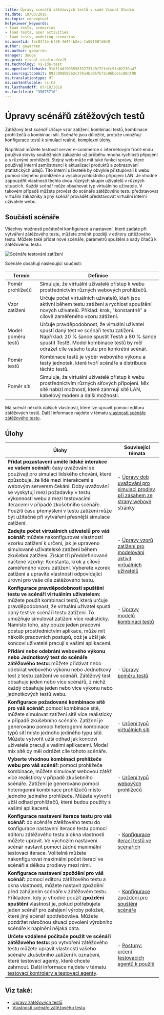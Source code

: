 ```yaml
---
title: Úpravy scénářů zátěžových testů v sadě Visual Studio
ms.date: 10/03/2016
ms.topic: conceptual
helpviewer_keywords:
- load tests, scenarios
- load tests, user activities
- load tests, modeling scenarios
ms.assetid: fec04f2e-bf38-4d44-b2ec-fa50f58fd0d9
author: gewarren
ms.author: gewarren
manager: douge
ms.prod: visual-studio-dev15
ms.technology: vs-ide-test
ms.openlocfilehash: 91d314d1903598392737d9f72fdfc9fa02239a47
ms.sourcegitcommit: 893c09d58562c378a4ba057bf2a06bde1c80df90
ms.translationtype: MT
ms.contentlocale: cs-CZ
ms.lasthandoff: 07/18/2018
ms.locfileid: "35675710"
---
```

# <a name="edit-load-test-scenarios"></a>Úpravy scénářů zátěžových testů

Zátěžový test *scénář* Určuje vzor zatížení, kombinaci testů, kombinace prohlížečů a kombinaci sítí. Scénáře jsou důležité, protože umožňují konfigurace testů k simulaci reálné, komplexní úlohy.

Například můžete testovat server e-commerce s internetovým front-endu používá stovky souběžných zákazníci už průběhu mnoha rychlosti připojení a s různými prohlížeči. Stejný web může mít také funkci správy, které používají interní zaměstnanci k aktualizaci produktů a zobrazování statistických údajů. Tito interní uživatelé by obvykle přistupovali k webu pomocí stejného prohlížeče a vysokorychlostního připojení LAN. Je vhodné zapouzdřit vlastnosti těchto dvou různých skupin uživatelů v různých situacích. Každý scénář může obsahovat typ virtuálního uživatele. V takovém případě můžete provést do scénáře zátěžového testu představovat virtuální zákazníky a jiný scénář provádět představovat virtuální interní uživatele webu.

## <a name="scenario-components"></a>Součásti scénáře

Všechny možnosti počáteční konfigurace a nastavení, které zadáte při vytváření zátěžového testu, můžete změnit později v editoru zátěžového testu. Můžete také přidat nové scénáře, parametrů spuštění a sady čítačů k zátěžovému testu.

![Scénáře testování zatížení](../test/media/loadtesteditinscenarios.png)

Scénáře obsahují následující součásti:

|Termín|Definice|
|-|-|
|Poměr prohlížečů|Simuluje, že virtuální uživatelé přístup k webu prostřednictvím různých webových prohlížečů.|
|Vzor zatížení|Určuje počet virtuálních uživatelů, kteří jsou aktivní během testu zatížení a rychlost spouštění nových uživatelů. Příklad: krok, "konstantně" a cílově zaměřeného vzoru zátížení.|
|Model poměru testů|Určuje pravděpodobnost, že virtuální uživatel spustí daný test ve scénáři testu zatížení. Například: 20 % šance spustit TestA a 80 % šance spustit TestB. Model kombinace testů by měl odrážet cíle vašeho testu pro konkrétní scénář.|
|Poměr testů|Kombinace testů je výběr webového výkonu a testy jednotek, které tvoří scénáře a distribuce těchto testů.|
|Poměr sítí|Simuluje, že virtuální uživatelé přístup k webu prostřednictvím různých síťových připojení. Mix sítě nabízí možnosti, které zahrnují sítě LAN, kabelový modem a další možnosti.|

Má scénář několik dalších vlastností, které lze upravit pomocí editoru zátěžových testů. Další informace najdete v tématu [vlastnosti scénáře zátěžového testu](../test/load-test-scenario-properties.md).

## <a name="tasks"></a>Úlohy

|Úlohy|Související témata|
|-----------|-----------------------|
|**Přidat pozastavení umělé lidské interakce ve vašem scénáři:** časy uvažování se používají pro simulaci lidského chování, které způsobuje, že lidé mezi interakcemi s webovým serverem čekání. Doby uvažování se vyskytují mezi požadavky v testu výkonnosti webu a mezi testovacími iteracemi v případě zkušebního scénáře. Použití času přemýšlení v testu zatížení může být užitečné při vytváření přesnější simulace zatížení.|-   [Úpravy dob uvažování pro simulaci prodlev při zásahem ze strany webové stránky](../test/edit-think-times-in-load-test-scenarios.md)|
|**Zadejte počet virtuálních uživatelů pro váš scénář:** můžete nakonfigurovat vlastnosti vzorku zatížení k určení, jak je upraveno simulované uživatelské zatížení během zkušební zatížení. Získat tři předdefinované načtené vzorky: Konstanta, krok a cílově zaměřeného vzoru zátížení. Vyberete vzorek zatížení a upravíte vlastnosti odpovídající úrovni pro vaše cíle zátěžového testu.|-   [Úpravy vzorů zatížení pro modelování aktivit virtuálních uživatelů](../test/edit-load-patterns-to-model-virtual-user-activities.md)|
|**Konfigurace pravděpodobnosti spuštění testu ve scénáři virtuálním uživatelem:** můžete použít kombinaci testů, která určuje pravděpodobnost, že virtuální uživatel spustí daný test ve scénáři testu zatížení. To umožňuje simulovat zatížení více realisticky. Namísto toho, aby pouze jeden pracovní postup prostřednictvím aplikace, může mít několik pracovních postupů, což je užší jak koncoví uživatelé pracují s vašimi aplikacemi.|-   [Úpravy modelů kombinací testů](../test/edit-test-mix-models-to-specify-the-probability-of-a-virtual-user-running-a-test.md)|
|**Přidání nebo odebrání webového výkonu nebo Jednotkový test do scénáře zátěžového testu:** můžete přidávat nebo odebírat webového výkonu nebo Jednotkový test z testu zatížení ve scénáři. Zátěžový test obsahuje jeden nebo více scénářů, z nichž každý obsahuje jeden nebo více výkonu nebo jednotkových testů webu.|-   [Úpravy poměru testů](../test/edit-the-test-mix-to-specify-which-web-browsers-types-in-a-load-test-scenario.md)|
|**Konfigurace požadované kombinace sítě pro váš scénář:** pomocí kombinace sítě, můžete simulovat zatížení sítě více realisticky v případě zkušebního scénáře. Zatížení je generováno pomocí heterogenní kombinace typů sítí místo jednoho jediného typu sítě. Můžete vytvořit užší odhad jak koncoví uživatelé pracují s vašimi aplikacemi. Model mix sítě by měl odrážet cíle tohoto scénáře.|-   [Určení typů virtuálních sítí](../test/specify-virtual-network-types-in-a-load-test-scenario.md)|
|**Vyberte vhodnou kombinaci prohlížeče webu pro váš scénář:** pomocí prohlížeče kombinace, můžete simulovat webovou zátěž více realisticky v případě zkušebního scénáře. Zatížení je generováno pomocí heterogenní kombinace prohlížečů místo jednoho jediného prohlížeče. Můžete vytvořit užší odhad prohlížečů, které budou použity s vašimi aplikacemi.|-   [Určení typů webových prohlížečů](../test/edit-the-test-mix-to-specify-which-web-browsers-types-in-a-load-test-scenario.md)|
|**Konfigurace nastavení iterace testu pro váš scénář:** do scénáře zátěžového testu do konfigurace nastavení iterace testu pomocí editoru zátěžového testu a okna vlastnosti můžete upravit. Ve výchozím nastavení scénář nastavit pomocí žádné maximální testovací iterace. Volitelně můžete nakonfigurovat maximální počet iterací ve scénáři a délkou prodlevy mezi nimi.|-   [Konfigurace iterací testů ve scénářích](../test/configure-test-iterations-in-a-load-test-scenario.md)|
|**Konfigurace nastavení zpoždění pro váš scénář:** pomocí editoru zátěžového testu a okna vlastnosti, můžete nastavit zpoždění před zahájením scénáře v zátěžovém testu. Příkladem, kdy je vhodné použít **zpoždění spuštění** vlastnost je, pokud potřebujete jeden scénář pro zahájení výroby položek, které jiný scénář spotřebovává. Můžete pozdržet náročnou situaci povolení výrobního scénáře k naplnění nějaká data.|-   [Konfigurace zpoždění pro spuštění scénáře](../test/configure-scenario-start-delays.md)|
|**Určete vzdálené počítače použít ve scénáři zátěžového testu:** po vytvoření zátěžového testu můžete upravit vlastnosti vašeho scénáře zkušebního zatížení k označení, které testovací agenty, které chcete zahrnout. Další informace najdete v tématu [testovací kontrolery a testovací agenty](configure-test-agents-and-controllers-for-load-tests.md).|-   [Postupy: určení testovacích agentů k použití](../test/how-to-specify-test-agents-to-use-in-load-test-scenarios.md)|

## <a name="see-also"></a>Viz také:

- [Úpravy zátěžových testů](../test/edit-load-tests.md)
- [Vlastnosti scénáře zátěžového testu](../test/load-test-scenario-properties.md)